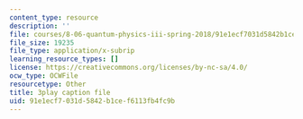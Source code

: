 ```yaml
---
content_type: resource
description: ''
file: courses/8-06-quantum-physics-iii-spring-2018/91e1ecf7031d5842b1cef6113fb4fc9b_IqyTq4n1f2g.vtt
file_size: 19235
file_type: application/x-subrip
learning_resource_types: []
license: https://creativecommons.org/licenses/by-nc-sa/4.0/
ocw_type: OCWFile
resourcetype: Other
title: 3play caption file
uid: 91e1ecf7-031d-5842-b1ce-f6113fb4fc9b
---
```

